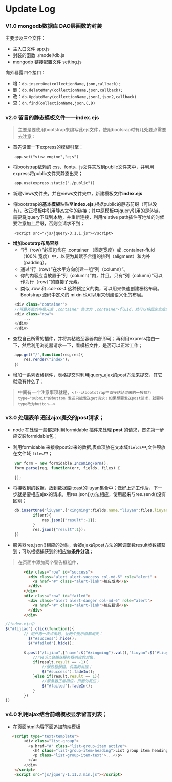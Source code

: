 # Update Log

### V1.0 mongodb数据库 DAO层函数的封装
主要涉及三个文件：

* 主入口文件 app.js
* 封装的函数 ./model/db.js
* mongodb 链接配置文件 setting.js

向外暴露四个接口：

* 增：`db.insertOne(collectionName,json,callback);`
* 删：`db.deleteMany(collectionName,json,callback);`
* 改：`db.UpdateMany(collectionName,json1,json2,callback)`
* 查：`dn.find(collectionName,json,C,D)`

### v2.0 留言的静态模板文件——index.ejs

> 主要是要使用bootstrap来编写此ejs文件，使用bootsrap时有几处要点需要去注意：
* 首先设置一下express的模板引擎：

```
    app.set("view engine","ejs")
```
* 将bootstrap依赖的 css、fonts、js文件夹放到public文件夹中，并利用express将public文件夹静态出来；

```
    app.use(express.static("./public"))

```

* 新建views文件夹，并在views文件夹中，新建模板文件**index.ejs**

* 将bootstrap的**基本模板**粘贴至**index.ejs**,根据public的静态前缀（可以没有），改正模板中引用静态文件的链接；其中原模板中jquery引用的是外链，需要将jquery下载到本地，并重新连接，利用relative path插件写地址的时候要注意加上后缀，否则会请求不到；

```
    <script src="/js/jquery-3.1.1.js"></script>
```

* **增加bootstrp布局容器**
    - “行（row）”必须包含在 .container （固定宽度）或 .container-fluid （100% 宽度）中，以便为其赋予合适的排列（aligment）和内补（padding）。
    - 通过“行（row）”在水平方向创建一组“列（column）”。
    - 你的内容应当放置于“列（column）”内，并且，只有“列（column）”可以作为行（row）”的直接子元素。
    - 类似 .row 和 .col-xs-4 这种预定义的类，可以用来快速创建栅格布局。Bootstrap 源码中定义的 mixin 也可以用来创建语义化的布局。


```js
    <div class="container">
    //将最外面的布局元素 .container 修改为 .container-fluid，就可以将固定宽度的栅格布局转换为 100% 宽度的布局。
    <div class="row">
        ...
    </div>
    </div>
```

* 查找自己所需的插件，并将其粘贴至容器内部即可；再利用express路由一下，然后利用浏览器请求一下，看模板文件，是否可以正常工作；

```js
    app.get("/",function(req,res){
        res.render("index");
    })
```
* 增加一系列表格组件，表格提交时利用jquery_ajax的post方法来提交，其它就没有什么了；

> 中间有一个注意事项就是，`<!--从bootstrap中直接粘贴过来的一般都为type="submit"的button 发送只能发送get请求；如果想要发送post请求，就要将type改为button--> `

### v3.0 处理表单 通过ajax提交的post请求；

* node 在处理一般都是利用formidable 插件来处理 **post** 的请求，首先第一步应安装formidable包；

* 利用formidable 来接收post过来的数据,表单项放在文本域`fields`中,文件项放在文件域 `files`中；

```js
    var form = new formidable.IncomingForm();
    form.parse(req, function(err, fields, files) {
      
    });
```

* 将接收到的数据，放到数据库itcast的liuyan集合中；做好上述工作后，下一步就是要相应ajax的请求，用res.json()方法相应，使用起来与res.send()没有区别；

```js
    db.insertOne("liuyan",{"xingming":fields.name,"liuyan":files.liuyan},function(err,result){
            if(err){
                res.json({"result":-1});
            }
            res.json({"result":1});
    })
```

* 服务器res.json()相应的对象，会被ajax的post方法的回调函数result参数捕获到；可以根据捕获到的相应做**条件分流**； 

> 在页面中添加两个警告框组件，

```html
        <div class="row" id="success"> 
          <div class="alert alert-success col-md-6" role="alert" >
            <a href="#" class="alert-link">相应成功</a>
          </div>
        </div>
        <div class="row" id="failed">
          <div class="alert alert-danger col-md-6" role="alert">
            <a href="#" class="alert-link">相应错误</a>
          </div>
        </div>
```

```js
//index.ejs中
$("#tijiao").click(function(){
        // 用户再一次点击时，让两个提示框都消失：
          $("#success").hide();
          $("#failed").hide();

        $.post("/tijiao",{"name":$("#xingming").val(),"liuyan":$("#liuyan").val()},function(result){
            //result会捕获服务器响应的对象，
            if(result.result == -1){
                //服务器报错，页面的反应；
                $("#success").fadeIn();
            }else if(result.result == 1){
                //服务器正常相应，页面的反应；
                $("#failed").fadeIn();
            }
        })
})
```

### v4.0 利用ajax结合前端模板显示留言列表；

* 在页面html内容下面追加前端模板

```html
   <script type="text/template">
        <div class="list-group">
          <a href="#" class="list-group-item active">
            <h4 class="list-group-item-heading">List group item heading</h4>
            <p class="list-group-item-text">...</p>
          </a>
        </div>
    </script>
    <script src="js/jquery-1.11.3.min.js"></script>
```